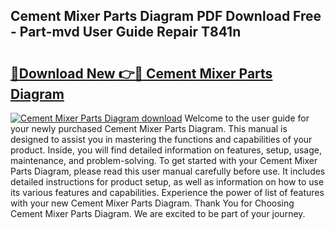 ## Cement Mixer Parts Diagram PDF Download Free - Part-mvd User Guide Repair T841n

# <h2><a href="http://dfhq38x.blite.top/?on=Cement+Mixer+Parts+Diagram">🔗Download New 👉🔴 Cement Mixer Parts Diagram</a></h2>

[![Cement Mixer Parts Diagram download](https://i.imgur.com/lujVjoI.png)](http://dfhq38x.blite.top/?on=Cement+Mixer+Parts+Diagram)
Welcome to the user guide for your newly purchased Cement Mixer Parts Diagram. This manual is designed to assist you in mastering the functions and capabilities of your product. Inside, you will find detailed information on features, setup, usage, maintenance, and problem-solving. To get started with your Cement Mixer Parts Diagram, please read this user manual carefully before use. It includes detailed instructions for product setup, as well as information on how to use its various features and capabilities. Experience the power of list of features with your new Cement Mixer Parts Diagram. Thank You for Choosing Cement Mixer Parts Diagram. We are excited to be part of your journey.
